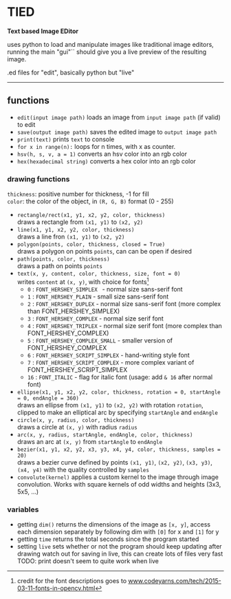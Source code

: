 # TIED
**Text based Image EDitor**

uses python to load and manipulate images like traditional image editors, running the main "gui"`` should give you a live preview of the resulting image. 

.ed files for "edit", basically python but "live"

---

## functions

 - `edit(input image path)`
 loads an image from `input image path` (if valid) to edit 
 - `save(output image path)`
 saves the edited image to `output image path`
 - `print(text)`
 prints `text` to console
 - `for x in range(n):` 
 loops for n times, with x as counter. 
 - `hsv(h, s, v, a = 1)`
 converts an hsv color into an rgb color
 - `hex(hexadecimal string)`
 converts a hex color into an rgb color

### drawing functions
`thickness`: positive number for thickness, -1 for fill  
`color`: the color of the object, in `(R, G, B)` format (0 - 255) 
 - `rectangle/rect(x1, y1, x2, y2, color, thickness)`  
 draws a rectangle from `(x1, y1)` to `(x2, y2)`  
 - `line(x1, y1, x2, y2, color, thickness)`  
 draws a line fron `(x1, y1)` to `(x2, y2)`  
 - `polygon(points, color, thickness, closed = True)`  
 draws a polygon on points `points`, can can be open if desired  
 - `path(points, color, thickness)`  
 draws a path on points `points`  
 - `text(x, y, content, color, thickness, size, font = 0)`  
 writes `content` at `(x, y)`, with choice for fonts[^1]  
    - `0` : `FONT_HERSHEY_SIMPLEX `       - normal size sans-serif font
    - `1` : `FONT_HERSHEY_PLAIN`          - small size sans-serif font
    - `2` : `FONT_HERSHEY_DUPLEX`         - normal size sans-serif font (more complex than FONT_HERSHEY_SIMPLEX)
    - `3` : `FONT_HERSHEY_COMPLEX`        - normal size serif font
    - `4` : `FONT_HERSHEY_TRIPLEX`        - normal size serif font (more complex than FONT_HERSHEY_COMPLEX)
    - `5` : `FONT_HERSHEY_COMPLEX_SMALL`  - smaller version of FONT_HERSHEY_COMPLEX
    - `6` : `FONT_HERSHEY_SCRIPT_SIMPLEX` - hand-writing style font
    - `7` : `FONT_HERSHEY_SCRIPT_COMPLEX` - more complex variant of FONT_HERSHEY_SCRIPT_SIMPLEX
    - `16` : `FONT_ITALIC`                - flag for italic font (usage: add `& 16` after normal font)
 - `ellipse(x1, y1, x2, y2, color, thickness, rotation = 0, startAngle = 0, endAngle = 360)`  
 draws an ellipse from `(x1, y1)` to `(x2, y2)` with rotation `rotation`, clipped to make an elliptical arc by specifying `startAngle` and `endAngle`  
 - `circle(x, y, radius, color, thickness)`  
 draws a circle at `(x, y)` with radius `radius`  
 - `arc(x, y, radius, startAngle, endAngle, color, thickness)`  
 draws an arc at `(x, y)` from `startAngle` to `endAngle`  
 - `bezier(x1, y1, x2, y2, x3, y3, x4, y4, color, thickness, samples = 20)`  
 draws a bezier curve defined by points `(x1, y1)`, `(x2, y2)`, `(x3, y3)`, `(x4, y4)` with the quality controlled by `samples`  
 - `convolute(kernel)`
 applies a custom kernel to the image through image convolution. Works with square kernels of odd widths and heights (3x3, 5x5, ...)

### variables
 - getting `dim()`
 returns the dimensions of the image as `[x, y]`, access each dimension separately by following dim with `[0]` for x and `[1]` for y
 - getting `time` 
 returns the total seconds since the program started
 - setting `live` 
 sets whether or not the program should keep updating after drawing
 watch out for saving in live, this can create lots of files very fast
 TODO: print doesn't seem to quite work when live

 [^1]: credit for the font descriptions goes to www.codeyarns.com/tech/2015-03-11-fonts-in-opencv.html
